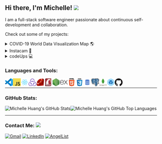 <!-- <h2>Hi there, I'm Michelle!<img src="https://media.giphy.com/media/bcKmIWkUMCjVm/giphy.gif" width="65" height="45"></h2>
 -->
 
<h2>Hi there, I'm Michelle!  <img src="https://media.giphy.com/media/1z5bh2EDnAwckiGIRT/giphy.gif" width="65"></h2>
 
I am a full-stack software engineer passionate about continuous self-development and collaboration. 

Check out some of my projects: 
<details>
 <summary>COVID-19 World Data Visualization Map 🌎</summary>
 </br>
 <a href="https://michelleahuang.github.io/Covid19-Visualization-Map/" target="_blank" title="Covid-19 Visualization Map">
  <img src="https://raw.githubusercontent.com/michelleahuang/Covid19-Visualization-Map/main/src/images/demo.gif" width="350">
 </a>
 </br>
 
 Technologies Used:
 
 ![JavaScript](https://img.shields.io/badge/javascript-%23323330.svg?style=for-the-badge&logo=javascript&logoColor=%23F7DF1E)
 ![Chart.js](https://img.shields.io/badge/chart.js-F5788D.svg?style=for-the-badge&logo=chart.js&logoColor=white)
 ![Threejs](https://img.shields.io/badge/threejs-black?style=for-the-badge&logo=three.js&logoColor=white)
 ![HTML5](https://img.shields.io/badge/html5-%23E34F26.svg?style=for-the-badge&logo=html5&logoColor=white)
 ![CSS3](https://img.shields.io/badge/css3-%231572B6.svg?style=for-the-badge&logo=css3&logoColor=white)
 ![Webpack](https://img.shields.io/badge/webpack-%238DD6F9.svg?style=for-the-badge&logo=webpack&logoColor=black)
 ![NPM](https://img.shields.io/badge/NPM-%23000000.svg?style=for-the-badge&logo=npm&logoColor=white)
 
 
</details>

<details>
 <summary>Instacam 📸</summary>
 </br>
 <a href="https://the-instacam.herokuapp.com/#/login" target="_blank" title="Instacam">
   <img src="https://raw.githubusercontent.com/michelleahuang/Instacam/main/app/assets/images/overview.gif" width="350">
 </a>
 </br>
 
 Technologies Used: 
 
 ![Ruby](https://img.shields.io/badge/ruby-%23CC342D.svg?style=for-the-badge&logo=ruby&logoColor=white)
 ![Rails](https://img.shields.io/badge/rails-%23CC0000.svg?style=for-the-badge&logo=ruby-on-rails&logoColor=white)
 ![React](https://img.shields.io/badge/react-%2320232a.svg?style=for-the-badge&logo=react&logoColor=%2361DAFB)
 ![Redux](https://img.shields.io/badge/redux-%23593d88.svg?style=for-the-badge&logo=redux&logoColor=white)
 ![HTML5](https://img.shields.io/badge/html5-%23E34F26.svg?style=for-the-badge&logo=html5&logoColor=white)
 ![CSS3](https://img.shields.io/badge/css3-%231572B6.svg?style=for-the-badge&logo=css3&logoColor=white)
 ![SASS](https://img.shields.io/badge/SASS-hotpink.svg?style=for-the-badge&logo=SASS&logoColor=white)
 ![Postgres](https://img.shields.io/badge/postgres-%23316192.svg?style=for-the-badge&logo=postgresql&logoColor=white)
 ![Heroku](https://img.shields.io/badge/heroku-%23430098.svg?style=for-the-badge&logo=heroku&logoColor=white)
 ![AWS](https://img.shields.io/badge/AWS-%23FF9900.svg?style=for-the-badge&logo=amazon-aws&logoColor=white)
 ![Webpack](https://img.shields.io/badge/webpack-%238DD6F9.svg?style=for-the-badge&logo=webpack&logoColor=black)
 ![NPM](https://img.shields.io/badge/NPM-%23000000.svg?style=for-the-badge&logo=npm&logoColor=white)

</details>

<details>
 <summary>codeUps 💻</summary>
 </br>
 <a href="https://codeups.herokuapp.com/#/" target="_blank" title="codeUps">
    <img src="https://raw.githubusercontent.com/ggharsha/codeUps/main/readme_assets/splash_page.gif" width="350">
 </a>
 </br>
 
 Technologies Used: 
 
 ![MongoDB](https://img.shields.io/badge/MongoDB-%234ea94b.svg?style=for-the-badge&logo=mongodb&logoColor=white)
 ![Express.js](https://img.shields.io/badge/express.js-%23404d59.svg?style=for-the-badge&logo=express&logoColor=%2361DAFB)
 ![React](https://img.shields.io/badge/react-%2320232a.svg?style=for-the-badge&logo=react&logoColor=%2361DAFB)
 ![NodeJS](https://img.shields.io/badge/node.js-6DA55F?style=for-the-badge&logo=node.js&logoColor=white)
 ![HTML5](https://img.shields.io/badge/html5-%23E34F26.svg?style=for-the-badge&logo=html5&logoColor=white)
 ![CSS3](https://img.shields.io/badge/css3-%231572B6.svg?style=for-the-badge&logo=css3&logoColor=white)
 ![SASS](https://img.shields.io/badge/SASS-hotpink.svg?style=for-the-badge&logo=SASS&logoColor=white)
 ![Heroku](https://img.shields.io/badge/heroku-%23430098.svg?style=for-the-badge&logo=heroku&logoColor=white)
 ![AWS](https://img.shields.io/badge/AWS-%23FF9900.svg?style=for-the-badge&logo=amazon-aws&logoColor=white)
 ![Webpack](https://img.shields.io/badge/webpack-%238DD6F9.svg?style=for-the-badge&logo=webpack&logoColor=black)
 ![NPM](https://img.shields.io/badge/NPM-%23000000.svg?style=for-the-badge&logo=npm&logoColor=white)
 
</details>

### Languages and Tools:
<a href="https://code.visualstudio.com/" target="_blank" rel="noreferrer"> 
 <img align="left" alt="Visual Studio Code" width="26px" src="https://raw.githubusercontent.com/github/explore/80688e429a7d4ef2fca1e82350fe8e3517d3494d/topics/visual-studio-code/visual-studio-code.png" />
</a>

 <a href="https://developer.mozilla.org/en-US/docs/Web/JavaScript" target="_blank" rel="noreferrer"> 
 <img align="left" alt="JavaScript" width="26px"      src="https://raw.githubusercontent.com/github/explore/80688e429a7d4ef2fca1e82350fe8e3517d3494d/topics/javascript/javascript.png" />
</a>

<a href="https://reactjs.org/" target="_blank" rel="noreferrer"> 
 <img align="left" alt="React" width="26px" src="https://raw.githubusercontent.com/github/explore/80688e429a7d4ef2fca1e82350fe8e3517d3494d/topics/react/react.png" />
</a>

<a href="https://redux.js.org" target="_blank" rel="noreferrer">
    <img align="left" alt="Redux" width="26px" src="https://raw.githubusercontent.com/devicons/devicon/master/icons/redux/redux-original.svg" />
 </a> 

<a href="https://www.ruby-lang.org/en/" target="_blank" rel="noreferrer"> 
    <img align="left" alt="Ruby" width="26px" src="https://raw.githubusercontent.com/devicons/devicon/master/icons/ruby/ruby-original.svg" />
</a> 

<a href="https://rubyonrails.org" target="_blank" rel="noreferrer"> 
    <img align="left" alt="rails" width="26px" src="https://raw.githubusercontent.com/devicons/devicon/master/icons/rails/rails-original-wordmark.svg" /> 
 </a>

<a href="https://nodejs.org" target="_blank" rel="noreferrer"> 
 <img align="left" alt="Node.js" width="26px" src="https://raw.githubusercontent.com/github/explore/80688e429a7d4ef2fca1e82350fe8e3517d3494d/topics/nodejs/nodejs.png" />
</a>

<a href="https://expressjs.com" target="_blank" rel="noreferrer"> 
    <img align="left" alt="Express.js" width="26px" src="https://raw.githubusercontent.com/devicons/devicon/master/icons/express/express-original.svg" />
  </a>

<a href="https://www.w3.org/html/" target="_blank" rel="noreferrer">
 <img align="left" alt="HTML5" width="26px" src="https://raw.githubusercontent.com/github/explore/80688e429a7d4ef2fca1e82350fe8e3517d3494d/topics/html/html.png" />
</a>
 
<a href="https://www.w3schools.com/css/" target="_blank" rel="noreferrer"> 
 <img align="left" alt="CSS3" width="26px" src="https://raw.githubusercontent.com/github/explore/80688e429a7d4ef2fca1e82350fe8e3517d3494d/topics/css/css.png" />
</a>
 
<a href="https://www.mysql.com/" target="_blank" rel="noreferrer"> 
 <img align="left" alt="SQL" width="26px" src="https://raw.githubusercontent.com/github/explore/80688e429a7d4ef2fca1e82350fe8e3517d3494d/topics/sql/sql.png" />
</a>

<a href="https://www.postgresql.org" target="_blank" rel="noreferrer"> 
 <img align="left" alt="postgreSQL" width="26px" src="https://raw.githubusercontent.com/github/explore/80688e429a7d4ef2fca1e82350fe8e3517d3494d/topics/postgresql/postgresql.png" />
</a>

<a href="https://www.mongodb.com/" target="_blank" rel="noreferrer">
    <img align="left" alt="mongoDB" width="26px" src="https://raw.githubusercontent.com/devicons/devicon/master/icons/mongodb/mongodb-original-wordmark.svg" />
 </a> 
 
 <a href="https://webpack.js.org" target="_blank" rel="noreferrer"> 
    <img align="left" alt="webpack" width="26px" src="https://raw.githubusercontent.com/devicons/devicon/d00d0969292a6569d45b06d3f350f463a0107b0d/icons/webpack/webpack-original.svg" /> 
 </a> 

<a href="https://github.com/" target="_blank" rel="noreferrer"> 
 <img align="left" alt="GitHub" width="26px" src="https://raw.githubusercontent.com/github/explore/78df643247d429f6cc873026c0622819ad797942/topics/github/github.png" />
</a>

<br>

---
### GitHub Stats:
<img align="left" alt="Michelle Huang's GitHub Stats" src="https://github-readme-stats.vercel.app/api?username=michelleahuang&show_icons=true&hide_border=true" />
<img alt="Michelle Huang's GitHub Top Languages" src="https://github-readme-stats.vercel.app/api/top-langs/?username=michelleahuang" />

---

<!-- ### Contact Me: -->
<h3>Contact Me: <img src="https://media.giphy.com/media/RINCpfiUDKfVruibqh/giphy.gif" width="65"></h3>

[![Gmail](https://img.shields.io/badge/Gmail-D14836?style=for-the-badge&logo=gmail&logoColor=white)](mailto:michelleahuang@berkeley.edu)
[![LinkedIn](https://img.shields.io/badge/linkedin-%230077B5.svg?style=for-the-badge&logo=linkedin&logoColor=white)](https://www.linkedin.com/in/michelleahuang/)
[![AngelList](https://img.shields.io/badge/AngelList-%23D4D4D4.svg?style=for-the-badge&logo=AngelList&logoColor=black)](https://angel.co/u/michelleahuang)


<!--
**michelleahuang/michelleahuang** is a ✨ _special_ ✨ repository because its `README.md` (this file) appears on your GitHub profile.

Here are some ideas to get you started:

- 🔭 I’m currently working on ...
- 🌱 I’m currently learning ...
- 👯 I’m looking to collaborate on ...
- 🤔 I’m looking for help with ...
- 💬 Ask me about ...
- 📫 How to reach me: ...
- 😄 Pronouns: ...
- ⚡ Fun fact: ...
-->
